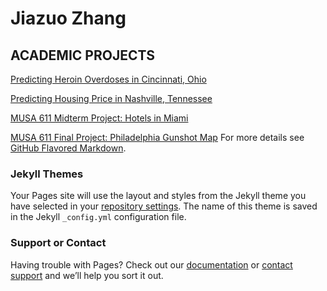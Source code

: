 # Jiazuo Zhang
## ACADEMIC PROJECTS

[Predicting Heroin Overdoses in Cincinnati, Ohio](https://toadha.github.io/Project2_ver3.html/)

[Predicting Housing Price in Nashville, Tennessee](https://toadha.github.io/Midterm_MUSA507_Sagari%26Jiazuo.html/)

[MUSA 611 Midterm Project: Hotels in Miami](https://toadha.github.io/cpln692-week7-midterm/assignment/index.html/)

[MUSA 611 Final Project: Philadelphia Gunshot Map](https://toadha.github.io/692_final/index.html/)
For more details see [GitHub Flavored Markdown](https://guides.github.com/features/mastering-markdown/).

### Jekyll Themes

Your Pages site will use the layout and styles from the Jekyll theme you have selected in your [repository settings](https://github.com/ToadHa/ToadHa.github.io/settings). The name of this theme is saved in the Jekyll `_config.yml` configuration file.

### Support or Contact

Having trouble with Pages? Check out our [documentation](https://help.github.com/categories/github-pages-basics/) or [contact support](https://github.com/contact) and we’ll help you sort it out.
